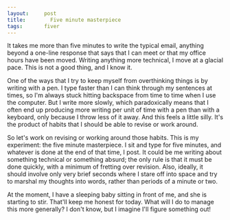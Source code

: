 ```yaml
---
layout:     post
title:        Five minute masterpiece
tags:       fiver
---
```


It takes me more than five minutes to write the typical email,
anything beyond a one-line response that says that I can meet or that
my office hours have been moved.  Writing anything more technical, I
move at a glacial pace.  This is not a good thing, and I know it.

One of the ways that I try to keep myself from overthinking things is
by writing with a pen.  I type faster than I can think through my
sentences at times, so I'm always stuck hitting backspace from time
to time when I use the computer.  But I write more slowly, which
paradoxically means that I often end up producing more writing per
unit of time with a pen than with a keyboard, only because I throw
less of it away.  And this feels a little silly.  It's the product of
habits that I should be able to revise or work around.

So let's work on revising or working around those habits.  This is my
experiment: the five minute masterpiece.  I sit and type for five
minutes, and whatever is done at the end of that time, I post.  It
could be me writing about something technical or something absurd; the
only rule is that it must be done quickly, with a minimum of fretting
over revision.  Also, ideally, it should involve only very brief
seconds where I stare off into space and try to marshal my thoughts
into words, rather than periods of a minute or two.

At the moment, I have a sleeping baby sitting in front of me, and she
is starting to stir.  That'll keep me honest for today.  What will I
do to manage this more generally?  I don't know, but I imagine I'll
figure something out!
